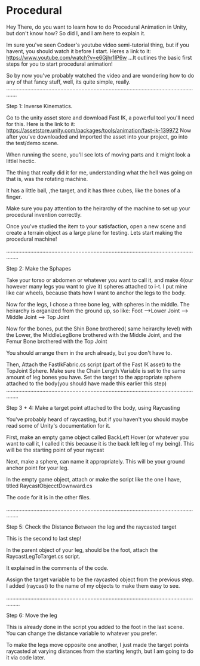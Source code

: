 # Procedural

Hey There, do you want to learn how to do Procedural Animation in Unity, but don't know how? So did I, and I am here to explain it.

Im sure you've seen Codeer's youtube video semi-tutorial thing, but if you havent, you should watch it before I start. Heres a link to it: https://www.youtube.com/watch?v=e6Gjhr1IP6w
...It outlines the basic first steps for you to start procedural animation!

So by now you've probably watched the video and are wondering how to do any of that fancy stuff, well, its quite simple, really.
...................................................................................................................................


Step 1: Inverse Kinematics. 

Go to the unity asset store and download Fast IK, a powerful tool you'll need for this. Here is the link to it: https://assetstore.unity.com/packages/tools/animation/fast-ik-139972
Now after you've downloaded and Imported the asset into your project, go into the test/demo scene.

When running the scene, you'll see lots of moving parts and it might look a littlel hectic.

The thing that really did it for me, understanding what the hell was going on that is, was the rotating machine. 

It has a little ball, ,the target, and it has three cubes, like the bones of a finger.

Make sure you pay attention to the heirarchy of the machine to set up your procedural invention correctly.

Once you've studied the item to your satisfaction, open a new scene and create a terrain object as a large plane for testing. Lets start making the procedural machine!

....................................................................................................................................


Step 2: Make the Sphapes

Take your torso or abdomen or whatever you want to call it, and make 4(our however many legs you want to give it) spheres attached to i-t. I put mine like car wheels, because thats how I want to anchor the legs to the body.

Now for the legs, I chose a three bone leg, with spheres in the middle. The heirarchy is organized from the ground up, so like:
Foot -->Lower Joint --> Middle Joint --> Top Joint

Now for the bones, put the Shin Bone brothered( same heirarchy level) with the Lower, the MiddleLegBone brothered with the Middle Joint, and the Femur Bone brothered with the Top Joint

You should arrange them in the arch already, but you don't have to.


Then, Attach the FastIkFabric.cs script (part of the Fast IK asset) to the TopJoint Sphere. Make sure the Chain Length Variable is set to the same amount of leg bones you have.
Set the target to the appropriate sphere attached to the body(you should have made this earlier this step)
....................................................................................................................................

Step 3 + 4: Make a target point attached to the body, using Raycasting

You've probably heard of raycasting, but if you haven't you should maybe read some of Unity's documentation for it. 

First, make an empty game object called BackLeft Hover (or whatever you want to call it, I called it this because it is the back left leg of my being). This will be the starting point of your raycast

Next, make a sphere, can name it appropriately. This will be your ground anchor point for your leg.

In the empty game object, attach or make the script like the one I have, titled RaycastObjecctDownward.cs

The code for it is in the other files.

....................................................................................................................................

Step 5: Check the Distance Between the leg and the raycasted target

This is the second to last step!

In the parent object of your leg, should be the foot, attach the RaycastLegToTarget.cs script.

It explained in the comments of the code.

Assign the target variable to be the raycasted object from the previous step. I added (raycast) to the name of my objects to make them easy to see.

.....................................................................................................................................

Step 6: Move the leg

This is already done in the script you added to the foot in the last scene. You can change the distance variable to whatever you prefer.

To make the legs move opposite one another, I just made the target points raycasted at varying distances from the starting length, but I am going to do it via code later.


